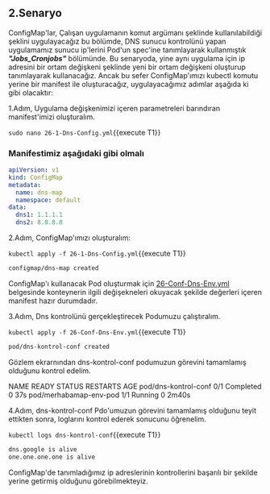 ## 2.Senaryo

ConfigMap'lar, Çalışan uygulamanın komut argümanı şeklinde kullanılabildiği şeklini uygulayacağız bu bölümde, DNS sunucu kontrolünü yapan uygulamamız sunucu ip'lerini Pod'un spec'ine tanımlayarak kullanmıştık ***"Jobs_Cronjobs"*** bölümünde. Bu senaryoda, yine aynı uygulama için ip adresini bir ortam değişkeni şeklinde yeni bir ortam değişkeni oluşturup tanımlayarak kullanacağız.
Ancak bu sefer ConfigMap'ımızı kubectl komutu yerine bir manifest ile oluşturacağız, uygulayacağımız adımlar aşağıda ki gibi olacaktır:

1.Adım, Uygulama değişkenimizi içeren parametreleri barındıran manifest'imizi oluşturalım.

`sudo nano 26-1-Dns-Config.yml`{{execute T1}}

### Manifestimiz aşağıdaki gibi olmalı

```yaml
apiVersion: v1
kind: ConfigMap
metadata:
  name: dns-map
  namespace: default
data:
  dns1: 1.1.1.1
  dns2: 8.8.8.8
```

2.Adım, ConfigMap'ımızı oluşturalım:

`kubectl apply -f 26-1-Dns-Config.yml`{{execute T1}}

```bash
configmap/dns-map created
```

ConfigMap'ı kullanacak Pod oluşturmak için  [26-Conf-Dns-Env.yml](./assets/26-Conf-Dns-Env.yml) belgesinde konteynerin ilgili değişekneleri okuyacak şekilde değerleri içeren manifest hazır durumdadır.

3.Adım, Dns kontrolünü gerçekleştirecek Podumuzu çalıştıralım.

`kubectl apply -f 26-Conf-Dns-Env.yml`{{execute T1}}

```bash
pod/dns-kontrol-conf created
```

Gözlem ekrarnından dns-kontrol-conf podumuzun görevini tamamlamış olduğunu kontrol edelim.

NAME                     READY   STATUS      RESTARTS   AGE
pod/dns-kontrol-conf     0/1     Completed   0          37s
pod/merhabamap-env-pod   1/1     Running     0          2m40s


4.Adım, dns-kontrol-conf Pdo'umuzun görevini tamamlamış olduğunu teyit ettikten sonra, loglarını kontrol ederek sonucunu öğrenelim.

`kubectl logs dns-kontrol-conf`{{execute T1}}

```bash
dns.google is alive
one.one.one.one is alive
```

ConfigMap'de tanımladığımız ip adreslerinin kontrollerini başarılı bir şekilde yerine getirmiş olduğunu görebilmekteyiz.
